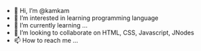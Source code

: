 - 👋 Hi, I’m @kamkam
- 👀 I’m interested in learning programming language
- 🌱 I’m currently learning ...
- 💞️ I’m looking to collaborate on HTML, CSS, Javascript, JNodes
- 📫 How to reach me ...

<!---
1STOFSIX/1STOFSIX is a ✨ special ✨ repository because its `README.md` (this file) appears on your GitHub profile.
You can click the Preview link to take a look at your changes.
--->
